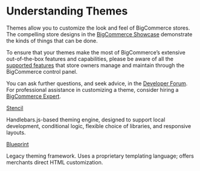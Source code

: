# <span class="jumptarget"> Understanding Themes </span>

<!-- For information about our new themes framework, **Stencil**, please explore our [Stencil documentation](https://stencil.bigcommerce.com/docs/).

For information about our legacy  Blueprint themes framework, please follow the navigation links within this portal. -->

Themes allow you to customize the look and feel of BigCommerce stores. The compelling store designs in the <a href="http://www.bigcommerce.com/showcase/" target="_blank">BigCommerce&#160;Showcase</a> demonstrate the kinds of things that can be done.

To ensure that your themes make the most of BigCommerce’s extensive out-of-the-box features and capabilities, please be aware of all the <a href="https://www.bigcommerce.com/features/all/" target="_blank">supported features</a> that store owners manage and maintain through the BigCommerce control panel.

You can ask further questions, and seek advice, in the <a href="https://forum.bigcommerce.com/s/group/0F913000000HLjECAW" target="_blank">Developer Forum</a>. For professional assistance in customizing a theme, consider hiring a <a href="http://www.bigcommerce.com/experts/" target="_blank">BigCommerce Expert</a>.

<span class="fake-h3"> <a href="//stencil.bigcommerce.com/docs">Stencil</a> </span>

  Handlebars.js-based theming engine, designed to support  local development, conditional logic, flexible choice of libraries, and responsive layouts.

<span class="fake-h3"> [Blueprint](/themes/blueprint) </span>

  Legacy theming framework. Uses a proprietary templating language; offers merchants direct HTML customization.
